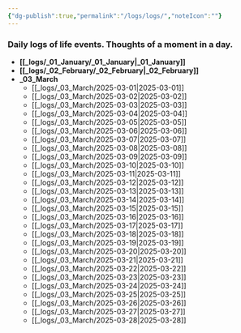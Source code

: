 ```yaml
---
{"dg-publish":true,"permalink":"/logs/logs/","noteIcon":""}
---
```


### Daily logs of life events. Thoughts of a moment in a day.


- **[[_logs/_01_January/_01_January\|_01_January]]**
- **[[_logs/_02_February/_02_February\|_02_February]]**
- **_03_March**
	- [[_logs/_03_March/2025-03-01\|2025-03-01]]
	- [[_logs/_03_March/2025-03-02\|2025-03-02]]
	- [[_logs/_03_March/2025-03-03\|2025-03-03]]
	- [[_logs/_03_March/2025-03-04\|2025-03-04]]
	- [[_logs/_03_March/2025-03-05\|2025-03-05]]
	- [[_logs/_03_March/2025-03-06\|2025-03-06]]
	- [[_logs/_03_March/2025-03-07\|2025-03-07]]
	- [[_logs/_03_March/2025-03-08\|2025-03-08]]
	- [[_logs/_03_March/2025-03-09\|2025-03-09]]
	- [[_logs/_03_March/2025-03-10\|2025-03-10]]
	- [[_logs/_03_March/2025-03-11\|2025-03-11]]
	- [[_logs/_03_March/2025-03-12\|2025-03-12]]
	- [[_logs/_03_March/2025-03-13\|2025-03-13]]
	- [[_logs/_03_March/2025-03-14\|2025-03-14]]
	- [[_logs/_03_March/2025-03-15\|2025-03-15]]
	- [[_logs/_03_March/2025-03-16\|2025-03-16]]
	- [[_logs/_03_March/2025-03-17\|2025-03-17]]
	- [[_logs/_03_March/2025-03-18\|2025-03-18]]
	- [[_logs/_03_March/2025-03-19\|2025-03-19]]
	- [[_logs/_03_March/2025-03-20\|2025-03-20]]
	- [[_logs/_03_March/2025-03-21\|2025-03-21]]
	- [[_logs/_03_March/2025-03-22\|2025-03-22]]
	- [[_logs/_03_March/2025-03-23\|2025-03-23]]
	- [[_logs/_03_March/2025-03-24\|2025-03-24]]
	- [[_logs/_03_March/2025-03-25\|2025-03-25]]
	- [[_logs/_03_March/2025-03-26\|2025-03-26]]
	- [[_logs/_03_March/2025-03-27\|2025-03-27]]
	- [[_logs/_03_March/2025-03-28\|2025-03-28]]


